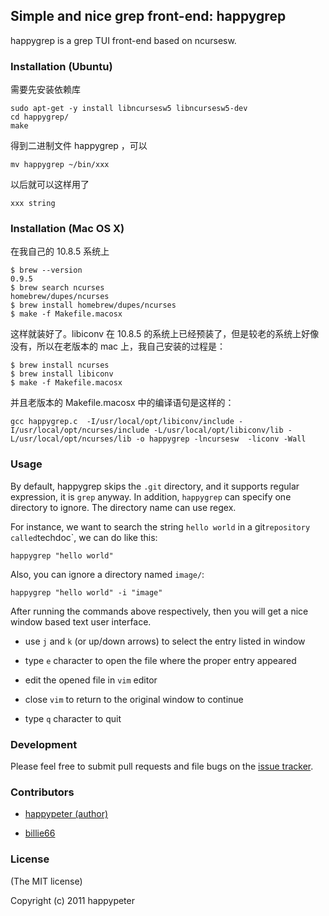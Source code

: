 ## Simple and nice grep front-end: happygrep

happygrep is a grep TUI front-end based on ncursesw.

### Installation (Ubuntu)

需要先安装依赖库

    sudo apt-get -y install libncursesw5 libncursesw5-dev
    cd happygrep/
    make
    
得到二进制文件 happygrep ，可以

    mv happygrep ~/bin/xxx
    
以后就可以这样用了

    xxx string

### Installation (Mac OS X)

在我自己的 10.8.5 系统上

    $ brew --version
    0.9.5
    $ brew search ncurses
    homebrew/dupes/ncurses
    $ brew install homebrew/dupes/ncurses
    $ make -f Makefile.macosx

这样就装好了。libiconv 在 10.8.5
的系统上已经预装了，但是较老的系统上好像没有，所以在老版本的 mac
上，我自己安装的过程是：

    $ brew install ncurses
    $ brew install libiconv
    $ make -f Makefile.macosx

并且老版本的 Makefile.macosx 中的编译语句是这样的：

    gcc happygrep.c  -I/usr/local/opt/libiconv/include -I/usr/local/opt/ncurses/include -L/usr/local/opt/libiconv/lib -L/usr/local/opt/ncurses/lib -o happygrep -lncursesw  -liconv -Wall

### Usage

By default, happygrep skips the `.git` directory, and it supports regular
expression, it is `grep` anyway. In addition, `happygrep` can specify one
directory to ignore. The directory name can use regex.

For instance, we want to search the string `hello world` in a git` repository called
`techdoc`, we can do like this:

    happygrep "hello world"

Also, you can ignore a directory named `image/`:

    happygrep "hello world" -i "image"

After running the commands above respectively, then you will get a nice window based
text user interface.

* use `j` and `k` (or up/down arrows) to select the entry listed in window

* type `e` character to open the file where the proper entry appeared

* edit the opened file in `vim` editor

* close `vim` to return to the original window to continue

* type `q` character to quit

### Development

Please feel free to submit pull requests and file bugs on the [issue
tracker](https://github.com/happypeter/happygrep/issues).

### Contributors

* [happypeter (author)](https://github.com/happypeter)

* [billie66](https://github.com/billie66)

### License

(The MIT license)

Copyright (c) 2011 happypeter

